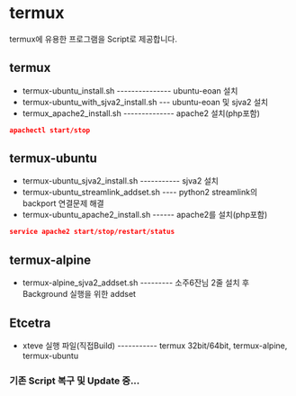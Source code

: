 # termux
termux에 유용한 프로그램을 Script로 제공합니다.

## termux
- termux-ubuntu_install.sh --------------- ubuntu-eoan 설치
- termux-ubuntu_with_sjva2_install.sh --- ubuntu-eoan 및 sjva2 설치
- termux_apache2_install.sh -------------- apache2 설치(php포함)
```json
apachectl start/stop
```

## termux-ubuntu
- termux-ubuntu_sjva2_install.sh ----------- sjva2 설치
- termux-ubuntu_streamlink_addset.sh ---- python2 streamlink의 backport 연결문제 해결
- termux-ubuntu_apache2_install.sh ------ apache2를 설치(php포함)
```json
service apache2 start/stop/restart/status
```

## termux-alpine
- termux-alpine_sjva2_addset.sh --------- 소주6잔님 2줄 설치 후 Background 실행을 위한 addset

## Etcetra
- xteve 실행 파일(직접Build) ----------- termux 32bit/64bit, termux-alpine, termux-ubuntu

### 기존 Script 복구 및 Update 중...
